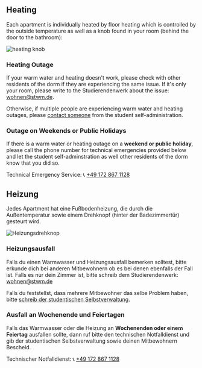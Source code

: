 <!-- English -->
## Heating
Each apartment is individually heated by floor heating which is controlled by the outside temperature as well as a knob found in your room (behind the door to the bathroom):

![heating knob](/img/info/your-room/heating-knob.webp)

### Heating Outage

If your warm water and heating doesn't work, please check with other residents of the dorm if they are experiencing the same issue. If it's only your room, please write to the Studierendenwerk about the issue:  
[wohnen@stwm.de](mailto:wohnen@stwm.de).

Otherwise, if multiple people are experiencing warm water and heating outages, please [contact someone](/en/index.html#contact) from the student self-administration.

### Outage on Weekends or Public Holidays
If there is a warm water or heating outage on a **weekend or public holiday**, please call the phone number for technical emergencies provided below and let the student self-adminstration as well other residents of the dorm know that you did so.

Technical Emergency Service: 📞 [+49 172 867 1128](tel:+491728671128)

<!-- Deutsch -->
## Heizung
Jedes Apartment hat eine Fußbodenheizung, die durch die Außentemperatur sowie einem Drehknopf (hinter der Badezimmertür) gesteurt wird.

![Heizungsdrehknop](/img/info/your-room/heating-knob.webp)

### Heizungsausfall

Falls du einen Warmwasser und Heizungsausfall bemerken solltest, bitte erkunde dich bei anderen Mitbewohnern ob es bei denen ebenfalls der Fall ist. Falls es nur dein Zimmer ist, bitte schreib dem Studierendenwerk:  
[wohnen@stwm.de](mailto:wohnen@stwm.de)

Falls du feststellst, dass mehrere Mitbewohner das selbe Problem haben, bitte [schreib der studentischen Selbstverwaltung](/de/index.html#contact).

### Ausfall an Wochenende und Feiertagen
Falls das Warmwasser oder die Heizung an **Wochenenden oder einem Feiertag** ausfallen sollte, dann ruf bitte den technischen Notfalldienst und gib der studentischen Selbstverwaltung sowie deinen Mitbewohnern Bescheid.

Technischer Notfalldienst: 📞 [+49 172 867 1128](tel:+491728671128)